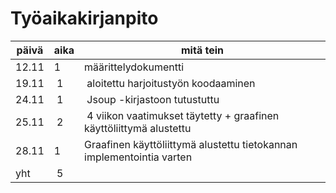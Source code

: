 # Työaikakirjanpito
päivä | aika | mitä tein
----- | ---- | ---------
12.11 | 1 | määrittelydokumentti
19.11 | 1 | aloitettu harjoitustyön koodaaminen
24.11 | 1 | Jsoup -kirjastoon tutustuttu
25.11 | 2 | 4 viikon vaatimukset täytetty + graafinen käyttöliittymä alustettu
28.11 | 1 | Graafinen käyttöliittymä alustettu tietokannan implementointia varten
yht | 5  |
